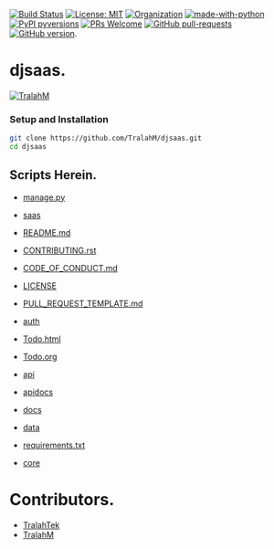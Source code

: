 
[![Build Status](https://travis-ci.com/TralahM/djsaas.svg?branch=master)](https://travis-ci.com/TralahM/djsaas)
[![License: MIT](https://img.shields.io/badge/License-MIT-red.svg)](https://opensource.org/licenses/MIT)
[![Organization](https://img.shields.io/badge/Org-TralahTek-blue.svg)](https://github.com/TralahTek)
[![made-with-python](https://img.shields.io/badge/Made%20with-Python-1f425f.svg)](https://www.python.org/)
[![PyPI pyversions](https://img.shields.io/pypi/pyversions/ansicolortags.svg)](https://pypi.python.org/pypi/ansicolortags/)
[![PRs Welcome](https://img.shields.io/badge/PRs-welcome-brightgreen.svg?style=flat-square)](https://github.com/TralahM/pull/)
[![GitHub pull-requests](https://img.shields.io/github/issues-pr/Naereen/StrapDown.js.svg)](https://gitHub.com/TralahM/djsaas/pull/)
[![GitHub version](https://badge.fury.io/gh/Naereen%2FStrapDown.js.svg)](https://github.com/TralahM/djsaas).

# djsaas.


[![TralahM](https://img.shields.io/badge/Author-TralahM-cyan.svg?style=for-the-badge)](https://github.com/TralahM)

### Setup and Installation

```Bash
git clone https://github.com/TralahM/djsaas.git
cd djsaas
```

## Scripts Herein.

* [manage.py](https://github.com/TralahM/djsaas/blob/master/manage.py)

* [saas](https://github.com/TralahM/djsaas/blob/master/saas)

* [README.md](https://github.com/TralahM/djsaas/blob/master/README.md)

* [CONTRIBUTING.rst](https://github.com/TralahM/djsaas/blob/master/CONTRIBUTING.rst)

* [CODE_OF_CONDUCT.md](https://github.com/TralahM/djsaas/blob/master/CODE_OF_CONDUCT.md)

* [LICENSE](https://github.com/TralahM/djsaas/blob/master/LICENSE)

* [PULL_REQUEST_TEMPLATE.md](https://github.com/TralahM/djsaas/blob/master/PULL_REQUEST_TEMPLATE.md)

* [auth](https://github.com/TralahM/djsaas/blob/master/auth)

* [Todo.html](https://github.com/TralahM/djsaas/blob/master/Todo.html)

* [Todo.org](https://github.com/TralahM/djsaas/blob/master/Todo.org)

* [api](https://github.com/TralahM/djsaas/blob/master/api)

* [apidocs](https://github.com/TralahM/djsaas/blob/master/apidocs)

* [docs](https://github.com/TralahM/djsaas/blob/master/docs)

* [data](https://github.com/TralahM/djsaas/blob/master/data)

* [requirements.txt](https://github.com/TralahM/djsaas/blob/master/requirements.txt)

* [core](https://github.com/TralahM/djsaas/blob/master/core)

# Contributors.

* [TralahTek](https://github.com/TralahTek)
* [TralahM](https://github.com/TralahM)
